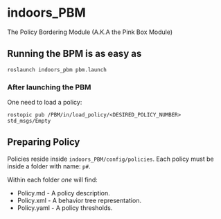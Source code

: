 # indoors_PBM

The Policy Bordering Module (A.K.A the Pink Box Module)

## Running the BPM is as easy as

```shell-command
roslaunch indoors_pbm pbm.launch
```

### After launching the PBM

One need to load a policy:

```shell-command
rostopic pub /PBM/in/load_policy/<DESIRED_POLICY_NUMBER> std_msgs/Empty
```

## Preparing Policy

Policies reside inside `indoors_PBM/config/policies`. Each policy must be inside a folder with name: `p#`.

Within each folder *one* will find:  

- Policy.md - A policy description.
- Policy.xml - A behavior tree representation.
- Policy.yaml - A policy thresholds.
